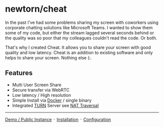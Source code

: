 # newtorn/cheat

In the past I've had some problems sharing my screen with coworkers using
corporate chatting solutions like Microsoft Teams. I wanted to show them some
of my code, but either the stream lagged several seconds behind or the quality
was so poor that my colleagues couldn't read the code. Or both.

That's why I created Cheat. It allows you to share your screen with good
quality and low latency. Cheat is an addition to existing software and 
only helps to share your screen. Nothing else (:.

## Features

* Multi User Screen Share
* Secure transfer via WebRTC
* Low latency / High resolution
* Simple Install via [Docker](https://hub.docker.com/r/newtorn/cheat) / single binary
* Integrated [TURN](nat-traversal.md) Server see [NAT Traversal](nat-traversal.md)

---

[Demo / Public Instance](https://duxiaoman.ga/) ᛫ [Installation](https://doc.duxiaoman.ga/#/install) ᛫ [Configuration](https://duxiaoman.ga/docs/#/config) 
